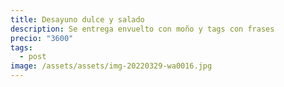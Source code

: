 ```yaml
---
title: Desayuno dulce y salado
description: Se entrega envuelto con moño y tags con frases
precio: "3600"
tags:
  - post
image: /assets/assets/img-20220329-wa0016.jpg
---
```

